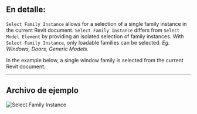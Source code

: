 ## En detalle:
`Select Family Instance` allows for a selection of a single family instance in the current Revit document. `Select Family Instance` differs from `Select Model Element` by providing an isolated selection of family instances. With `Select Family Instance`, only loadable families can be selected. _Eg. Windows, Doors, Generic Models._

In the example below, a single window family is selected from the current Revit document.
___
## Archivo de ejemplo

![Select Family Instance](./Dynamo.Nodes.DSModelFamilyInstanceSelection_img.jpg)
